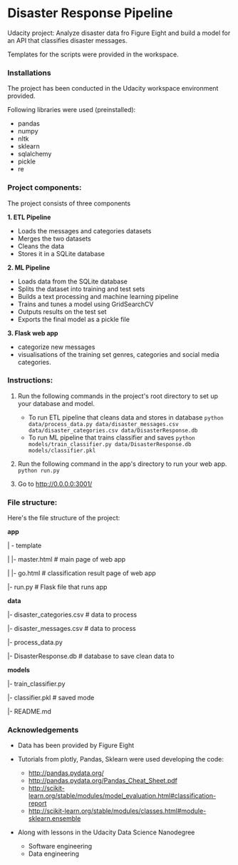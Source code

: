 # Disaster Response Pipeline
Udacity project: Analyze disaster data fro Figure Eight and build a model for an API that classifies disaster messages.

Templates for the scripts were provided in the workspace. 

### Installations
The project has been conducted in the Udacity workspace environment provided. 

Following libraries were used (preinstalled):
- pandas
- numpy
- nltk
- sklearn
- sqlalchemy
- pickle
- re


### Project components: 
The project consists of three components

**1. ETL Pipeline**
- Loads the messages and categories datasets
- Merges the two datasets
- Cleans the data 
- Stores it in a SQLite database

**2. ML Pipeline**
- Loads data from the SQLite database
- Splits the dataset into training and test sets
- Builds a text processing and machine learning pipeline
- Trains and tunes a model using GridSearchCV
- Outputs results on the test set
- Exports the final model as a pickle file

**3. Flask web app**
- categorize new messages
- visualisations of the training set genres, categories and social media categories. 


### Instructions:
1. Run the following commands in the project's root directory to set up your database and model.

    - To run ETL pipeline that cleans data and stores in database
        `python data/process_data.py data/disaster_messages.csv data/disaster_categories.csv data/DisasterResponse.db`
    - To run ML pipeline that trains classifier and saves
        `python models/train_classifier.py data/DisasterResponse.db models/classifier.pkl`

2. Run the following command in the app's directory to run your web app.
    `python run.py`

3. Go to http://0.0.0.0:3001/


### File structure:
 Here's the file structure of the project:

**app** 

| - template
 
| |- master.html # main page of web app 

| |- go.html # classification result page of web app

|- run.py # Flask file that runs app 

**data**

|- disaster_categories.csv # data to process 

|- disaster_messages.csv # data to process 

|- process_data.py
 
|- DisasterResponse.db # database to save clean data to 

**models** 

|- train_classifier.py 

|- classifier.pkl # saved mode


|- README.md


### Acknowledgements
- Data has been provided by Figure Eight

- Tutorials from plotly, Pandas, Sklearn were used developing the code:

    - http://pandas.pydata.org/
    - http://pandas.pydata.org/Pandas_Cheat_Sheet.pdf
    - http://scikit-learn.org/stable/modules/model_evaluation.html#classification-report
    - http://scikit-learn.org/stable/modules/classes.html#module-sklearn.ensemble

- Along with lessons in the Udacity Data Science Nanodegree
    - Software engineering
    - Data engineering



